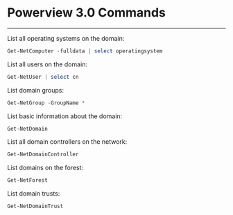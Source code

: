 # Powerview 3.0 Commands
---
List all operating systems on the domain:
```powershell
Get-NetComputer -fulldata | select operatingsystem
```

List all users on the domain:
```powershell
Get-NetUser | select cn
```

List domain groups:
```powershell
Get-NetGroup -GroupName *
```

List basic information about the domain:
```powershell
Get-NetDomain
```

List all domain controllers on the network:
```powershell
Get-NetDomainController
```

List domains on the forest:
```powershell
Get-NetForest
```

List domain trusts:
```powershell
Get-NetDomainTrust
```



